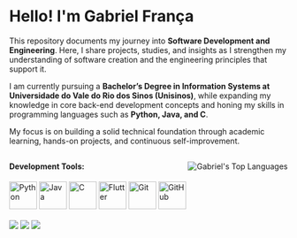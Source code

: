 # Hello! I'm Gabriel França
This repository documents my journey into **Software Development and Engineering**. Here, I share projects, studies, and insights as I strengthen my understanding of software creation and the engineering principles that support it.

I am currently pursuing a **Bachelor’s Degree in Information Systems at Universidade do Vale do Rio dos Sinos (Unisinos)**, while expanding my knowledge in core back-end development concepts and honing my skills in programming languages such as **Python, Java, and C**.

My focus is on building a solid technical foundation through academic learning, hands-on projects, and continuous self-improvement.

##

<img align="right" alt="Gabriel's Top Languages" src="https://github-readme-stats.vercel.app/api/top-langs/?username=gabrielgfranca&theme=blueberry&show_icons=true&hide_border=true&layout=compact&card_width=400"/>

#### Development Tools:
<div>
  <img alt="Python" height="50" width="50" src="https://cdn.jsdelivr.net/gh/devicons/devicon@latest/icons/python/python-original.svg" />
  <img alt="Java" height="50" width="50" src="https://cdn.jsdelivr.net/gh/devicons/devicon@latest/icons/java/java-original.svg" />
  <img alt="C" height="50" width="50" src="https://cdn.jsdelivr.net/gh/devicons/devicon@latest/icons/c/c-original.svg" />
  <img alt="Flutter" height="50" width="50" src="https://cdn.jsdelivr.net/gh/devicons/devicon@latest/icons/flutter/flutter-original.svg" />
  <img alt="Git" height="50" width="50" src="https://cdn.jsdelivr.net/gh/devicons/devicon@latest/icons/git/git-original.svg" />
  <img alt="GitHub" height="50" width="50" src="https://cdn.jsdelivr.net/gh/devicons/devicon@latest/icons/github/github-original.svg" />
</div>
<br>
<div> 
  <a href="mailto:gabrielgfranca7@gmail.com" target="_blank"><img src="https://img.shields.io/badge/Gmail-D14836?style=for-the-badge&logo=gmail&logoColor=white" target="_blank"></a>
  <a href="https://www.linkedin.com/in/gabriel-fran%C3%A7a-b73899216/" target="_blank"><img src="https://img.shields.io/badge/LinkedIn-0077B5?style=for-the-badge&logo=linkedin&logoColor=white" target="_blank"></a>
  <a href="https://leetcode.com/u/GabrielgFranca/" target="_blank"><img src="https://img.shields.io/badge/-LeetCode-FFA116?style=for-the-badge&logo=LeetCode&logoColor=black" target="_blank"></a>
</div>
 
